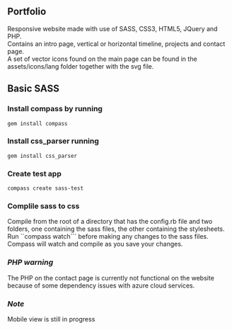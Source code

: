 ## Portfolio 
Responsive website made with use of SASS, CSS3, HTML5, JQuery and PHP.  
Contains an intro page, vertical or horizontal timeline, projects and contact page.  
A set of vector icons found on the main page can be found in the assets/icons/lang folder together with the svg file.

## Basic SASS
### Install compass by running 
```gem install compass```
### Install css_parser running 
```gem install css_parser```
### Create test app 
```compass create sass-test```
### Complile sass to css
Compile from the root of a directory that has the config.rb file and two folders, one containing the sass files, the other containing the stylesheets. Run ``compass watch``` before making any changes to the sass files. Compass will watch and compile as you save your changes.
### *PHP warning*
The PHP on the contact page is currently not functional on the website because of some dependency issues with azure cloud services. 
### *Note*
Mobile view is still in progress